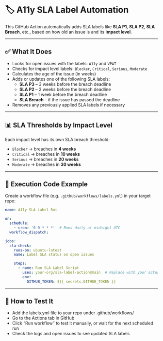 # 🏷️ A11y SLA Label Automation

This GitHub Action automatically adds SLA labels like **SLA P1**, **SLA P2**, **SLA Breach**, etc., based on how old an issue is and its **impact level**.

---

## ✅ What It Does

- Looks for open issues with the labels: `A11y` and `VPAT`
- Checks for impact level labels: `Blocker`, `Critical`, `Serious`, `Moderate`
- Calculates the age of the issue (in weeks)
- Adds or updates one of the following SLA labels:
  - **SLA P3** – 3 weeks before the breach deadline
  - **SLA P2** – 2 weeks before the breach deadline
  - **SLA P1** – 1 week before the breach deadline
  - **SLA Breach** – if the issue has passed the deadline
- Removes any previously applied SLA labels if necessary

---

## 📊 SLA Thresholds by Impact Level

Each impact level has its own SLA breach threshold:

- `Blocker` → breaches in **4 weeks**
- `Critical` → breaches in **10 weeks**
- `Serious` → breaches in **20 weeks**
- `Moderate` → breaches in **30 weeks**

---

## 🚀 Execution Code Example

Create a workflow file (e.g. `.github/workflows/labels.yml`) in your target repo:

```yaml
name: A11y SLA Label Bot

on:
  schedule:
    - cron: '0 0 * * *'  # Runs daily at midnight UTC
  workflow_dispatch:

jobs:
  sla-check:
    runs-on: ubuntu-latest
    name: Label SLA status on open issues

    steps:
      - name: Run SLA Label Script
        uses: your-org/sla-label-action@main  # Replace with your actual repo and branch/tag
        env:
          GITHUB_TOKEN: ${{ secrets.GITHUB_TOKEN }}
```
---

## 🧪 How to Test It
- Add the labels.yml file to your repo under .github/workflows/
- Go to the Actions tab in GitHub
- Click “Run workflow” to test it manually, or wait for the next scheduled run
- Check the logs and open issues to see updated SLA labels